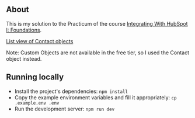 ## About
This is my solution to the Practicum of the course [Integrating With HubSpot I: Foundations](https://academy.hubspot.com/courses/integrating-with-hubspot-foundations).

[List view of Contact objects](https://app.hubspot.com/contacts/48827883/objects/0-1/views/all/list)

Note: Custom Objects are not available in the free tier, so I used the Contact object instead.

## Running locally
- Install the project's dependencies: `npm install`
- Copy the example environment variables and fill it appropriately: `cp .example.env .env`
- Run the development server: `npm run dev`
